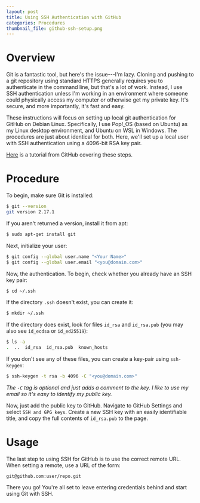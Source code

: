 ```yaml
---
layout: post
title: Using SSH Authentication with GitHub
categories: Procedures
thumbnail_file: github-ssh-setup.png
---
```


# Overview

Git is a fantastic tool, but here's the issue---I'm lazy. Cloning and pushing to a git repository using standard HTTPS generally requires you to authenticate in the command line, but that's a lot of work. Instead, I use SSH authentication unless I'm working in an environment where someone could physically access my computer or otherwise get my private key. It's secure, and more importantly, it's fast and easy.

These instructions will focus on setting up local git authentication for GitHub on Debian Linux. Specifically, I use Pop!_OS (based on Ubuntu) as my Linux desktop environment, and Ubuntu on WSL in Windows. The procedures are just about identical for both. Here, we'll set up a local user with SSH authentication using a 4096-bit RSA key pair. 

[Here](https://help.github.com/en/github/authenticating-to-github/connecting-to-github-with-ssh) is a tutorial from GitHub covering these steps.

# Procedure

To begin, make sure Git is installed:

```bash
$ git --version
git version 2.17.1
```

 If you aren't returned a version, install it from apt:

 ```bash
 $ sudo apt-get install git
 ```

Next, initialize your user:

```bash
$ git config --global user.name "<Your Name>"
$ git config --global user.email "<you@domain.com>"
```

Now, the authentication. To begin, check whether you already have an SSH key pair:

```bash
$ cd ~/.ssh
```

If the directory `.ssh` doesn't exist, you can create it:

```bash
$ mkdir ~/.ssh
```

If the directory does exist, look for files `id_rsa` and `id_rsa.pub` (you may also see `id_ecdsa` or `id_ed25519`):

```bash
$ ls -a
.  ..  id_rsa  id_rsa.pub  known_hosts
```

If you don't see any of these files, you can create a key-pair using `ssh-keygen`:

```bash
$ ssh-keygen -t rsa -b 4096 -C "<you@domain.com>"
```

*The `-C` tag is optional and just adds a comment to the key. I like to use my email so it's easy to identify my public key.*

Now, just add the public key to GitHub. Navigate to GitHub Settings and select `SSH and GPG keys`. Create a new SSH key with an easily identifiable title, and copy the full contents of `id_rsa.pub` to the page. 

# Usage

The last step to using SSH for GitHub is to use the correct remote URL. When setting a remote, use a URL of the form:

```
git@github.com:user/repo.git
```

There you go! You're all set to leave entering credentials behind and start using Git with SSH.